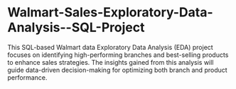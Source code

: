 # Walmart-Sales-Exploratory-Data-Analysis--SQL-Project
This SQL-based Walmart data Exploratory Data Analysis (EDA) project focuses on identifying high-performing branches and best-selling products to enhance sales strategies. The insights gained from this analysis will guide data-driven decision-making for optimizing both branch and product performance.
